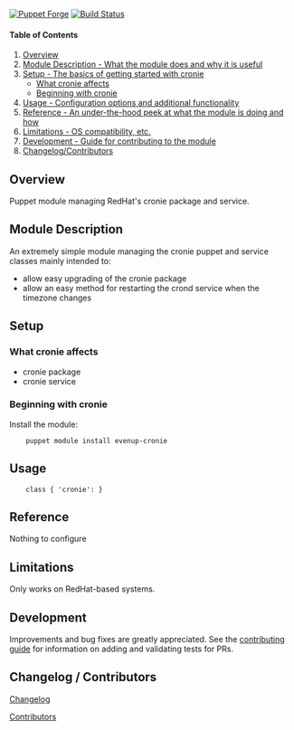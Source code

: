 [![Puppet Forge](http://img.shields.io/puppetforge/v/evenup/cronie.svg)](https://forge.puppetlabs.com/evenup/cronie)
[![Build Status](https://travis-ci.org/evenup/evenup-cronie.png?branch=master)](https://travis-ci.org/evenup/evenup-cronie)

#### Table of Contents

1. [Overview](#overview)
2. [Module Description - What the module does and why it is useful](#module-description)
3. [Setup - The basics of getting started with cronie](#setup)
    * [What cronie affects](#what-cronie-affects)
    * [Beginning with cronie](#beginning-with-cronie)
4. [Usage - Configuration options and additional functionality](#usage)
5. [Reference - An under-the-hood peek at what the module is doing and how](#reference)
6. [Limitations - OS compatibility, etc.](#limitations)
7. [Development - Guide for contributing to the module](#development)
8. [Changelog/Contributors](#changelog-contributors)

## Overview

Puppet module managing RedHat's cronie package and service.

## Module Description

An extremely simple module managing the cronie puppet and service classes mainly intended to:

* allow easy upgrading of the cronie package
* allow an easy method for restarting the crond service when the timezone changes

## Setup

### What cronie affects

* cronie package
* cronie service

### Beginning with cronie

Install the module:

```
    puppet module install evenup-cronie
```

## Usage

```puppet
    class { 'cronie': }
```

## Reference

Nothing to configure

## Limitations

Only works on RedHat-based systems.

## Development

Improvements and bug fixes are greatly appreciated.  See the [contributing guide](https://github.com/evenup/evenup-cronie/blob/master/CONTRIBUTING.md) for
information on adding and validating tests for PRs.

## Changelog / Contributors

[Changelog](https://github.com/evenup/evenup-cronie/blob/master/CHANGELOG)

[Contributors](https://github.com/evenup/cronie/graphs/contributors)

